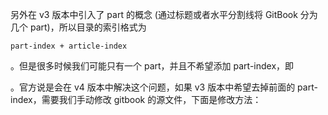 另外在 v3 版本中引入了 part 的概念 \(通过标题或者水平分割线将 GitBook 分为几个 part\)，所以目录的索引格式为

`part-index + article-index`

。但是很多时候我们可能只有一个 part，并且不希望添加 part-index，即



。官方说是会在 v4 版本中解决这个问题，如果 v3 版本中希望去掉前面的 part-index，需要我们手动修改 gitbook 的源文件，下面是修改方法：


